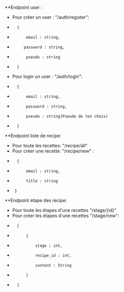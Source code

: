 **Endpoint user :
*    Pour créer un user : "/auth/register":
*       {
*           email : string,
*          password : string,
*           pseudo : string
*       }
*   Pour login un user : "/auth/login":
*       {
*           email : string,
*           password : string,
*           pseudo : string(Pseudo de ton choix)
*       }
**Endpoint liste de recipe:
*   Pour toute les recettes: "/recipe/all"
*   Pour créer une recette: "/recipe/new" : 
*       { 
*           email : string,
*           title : string
*      }
**Endpoint étape des recipe:
*   Pour toute les étapes d'une recettes "/stage/{id}"
*   Pour créer les étapes d'une recettes "/stage/new":
*       [
*           {
*               stage : int,
*               recipe_id : int,
*               content : String
*           }
*       ]